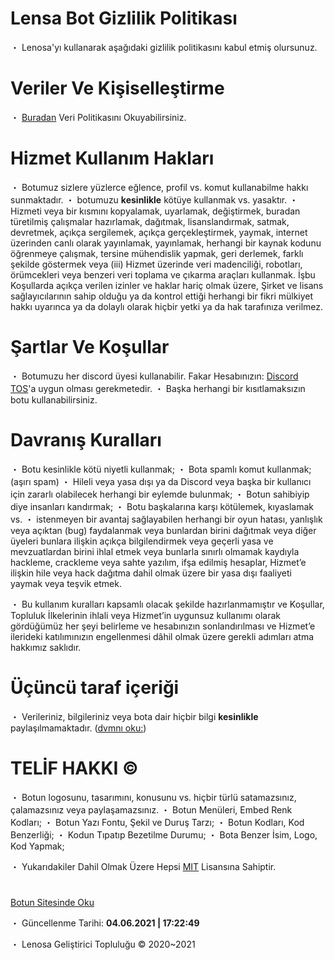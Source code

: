 # Lensa Bot Gizlilik Politikası

・ Lenosa'yı kullanarak aşağıdaki gizlilik politikasını kabul etmiş olursunuz.

# Veriler Ve Kişiselleştirme

・ [Buradan](https://github.com/Beryl364/LenosaTOS/blob/main/veri-kullan%C4%B1m%C4%B1.md) Veri Politikasını Okuyabilirsiniz.

# Hizmet Kullanım Hakları

・ Botumuz sizlere yüzlerce eğlence, profil vs. komut kullanabilme hakkı sunmaktadır.
・ botumuzu **kesinlikle** kötüye kullanmak vs. yasaktır.
・ Hizmeti veya bir kısmını kopyalamak, uyarlamak, değiştirmek, buradan türetilmiş çalışmalar hazırlamak, dağıtmak, lisanslandırmak, satmak, devretmek, açıkça sergilemek, açıkça gerçekleştirmek, yaymak, internet üzerinden canlı olarak yayınlamak, yayınlamak, herhangi bir kaynak kodunu öğrenmeye çalışmak, tersine mühendislik yapmak, geri derlemek, farklı şekilde göstermek veya (iii) Hizmet üzerinde veri madenciliği, robotları, örümcekleri veya benzeri veri toplama ve çıkarma araçları kullanmak. İşbu Koşullarda açıkça verilen izinler ve haklar hariç olmak üzere, Şirket ve lisans sağlayıcılarının sahip olduğu ya da kontrol ettiği herhangi bir fikri mülkiyet hakkı uyarınca ya da dolaylı olarak hiçbir yetki ya da hak tarafınıza verilmez.

# Şartlar Ve Koşullar

・ Botumuzu her discord üyesi kullanabilir. Fakar Hesabınızın: [Discord TOS](https://discord.com/terms)'a uygun olması gerekmetedir.
・ Başka herhangi bir kısıtlamaksızın botu kullanabilirsiniz.

# Davranış Kuralları

・ Botu kesinlikle kötü niyetli kullanmak;
・ Bota spamlı komut kullanmak; (aşırı spam)
・ Hileli veya yasa dışı ya da Discord veya başka bir kullanıcı için zararlı olabilecek herhangi bir eylemde bulunmak;
・ Botun sahibiyip diye insanları kandırmak;
・ Botu başkalarına karşı kötülemek, kıyaslamak vs.
・ istenmeyen bir avantaj sağlayabilen herhangi bir oyun hatası, yanlışlık veya açıktan (bug) faydalanmak veya bunlardan birini dağıtmak veya diğer üyeleri bunlara ilişkin açıkça bilgilendirmek veya geçerli yasa ve mevzuatlardan birini ihlal etmek veya bunlarla sınırlı olmamak kaydıyla hackleme, crackleme veya sahte yazılım, ifşa edilmiş hesaplar, Hizmet’e ilişkin hile veya hack dağıtma dahil olmak üzere bir yasa dışı faaliyeti yaymak veya teşvik etmek.

・ Bu kullanım kuralları kapsamlı olacak şekilde hazırlanmamıştır ve Koşullar, Topluluk İlkelerinin ihlali veya Hizmet’in uygunsuz kullanımı olarak gördüğümüz her şeyi belirleme ve hesabınızın sonlandırılması ve Hizmet’e ilerideki katılımınızın engellenmesi dâhil olmak üzere gerekli adımları atma hakkımız saklıdır.

# Üçüncü taraf içeriği

・ Verileriniz, bilgileriniz veya bota dair hiçbir bilgi **kesinlikle** paylaşılmamaktadır. ([dvmnı oku:](https://github.com/Beryl364/LenosaTOS/blob/main/veri-kullan%C4%B1m%C4%B1.md))

# TELİF HAKKI ©

・ Botun logosunu, tasarımını, konusunu vs. hiçbir türlü satamazsınız, çalamazsınız veya paylaşamazsınız.
・ Botun Menüleri, Embed Renk Kodları;
・ Botun Yazı Fontu, Şekil ve Duruş Tarzı;
・ Botun Kodları, Kod Benzerliği;
・ Kodun Tıpatıp Bezetilme Durumu;
・ Bota Benzer İsim, Logo, Kod Yapmak;

・ Yukarıdakiler Dahil Olmak Üzere Hepsi [MIT](https://github.com/Beryl364/LenosaTOS/blob/main/LICENSE) Lisansına Sahiptir.

#

[Botun Sitesinde Oku](https://bot.lenosa.cf/tos#veri-kullanimi.html)

・ Güncellenme Tarihi: **04.06.2021 | 17:22:49**

・ Lenosa Geliştirici Topluluğu © 2020~2021
